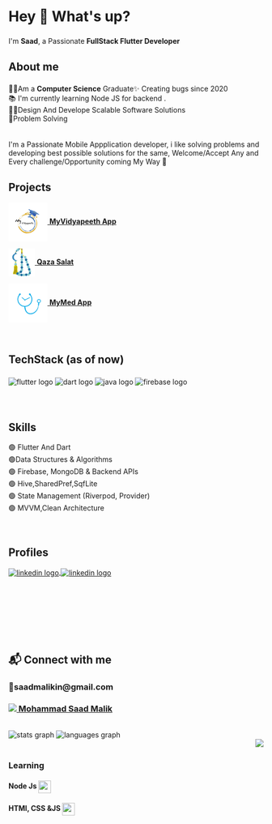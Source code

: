 <h1 align="left">Hey 👋 What's up?</h1>

###

<p align="left">I'm <b> Saad</b>, a Passionate <b>FullStack Flutter Developer</b></p>

###

<h2 align="left">About me</h2>

###

<p align="left">👨‍🎓Am a <b> Computer Science</b> Graduate✨ Creating bugs since 2020<br>📚 I'm currently learning Node JS for backend .<br> 👩‍💻Design And Develope Scalable Software Solutions<br>🔢Problem Solving <br><br><br>I'm a Passionate Mobile Appplication developer, i like solving problems and developing best possible solutions for the same, Welcome/Accept Any and Every challenge/Opportunity coming My Way 🚀</p>

###

<h2 align="left">Projects</h2>

 <p><a href="https://github.com/itsSaadMalik/MyVidyapeeth-App-Description"><img src="https://github.com/itsSaadMalik/MyVidyapeeth-App-Description/raw/main/launcher_icon-removebg-preview.png" width="77" height="77" align="center"> <b>MyVidyapeeth App</b> </a></p>
 <p><a href="https://github.com/itsSaadMalik/Qaza-Salat-app-Description"><img src="https://github.com/itsSaadMalik/Qaza-Salat-app-Description/blob/main/icon.png" width="52" height="55" align="center">   <b> 
   Qaza Salat</b> </a></p>
 <p><a href="https://github.com/itsSaadMalik/MyMed-App-description"><img src="https://github.com/itsSaadMalik/MyMed-App-description/blob/main/time3-removebg-preview.png"   width="77" height="77" align="center"> <b>MyMed App</b> </a></p>
 
 
<br clear="both">

<h2 align="left">TechStack (as of now)</h2>

###

<div align="left">
<!--   <img src="https://cdn.jsdelivr.net/gh/devicons/devicon/icons/nodejs/nodejs-original.svg" height="40" alt="nodejs logo"  /> -->
  
  <img src="https://cdn.jsdelivr.net/gh/devicons/devicon/icons/flutter/flutter-original.svg" height="40" alt="flutter logo"  width="32"  />
 
  <img src="https://cdn.jsdelivr.net/gh/devicons/devicon/icons/dart/dart-original.svg" height="40" alt="dart logo" width="32"  />
  
  <img src="https://cdn.jsdelivr.net/gh/devicons/devicon/icons/java/java-original.svg" height="40" alt="java logo" width="32" />
 
  <img src="https://cdn.jsdelivr.net/gh/devicons/devicon/icons/firebase/firebase-plain.svg" height="40" alt="firebase logo" width="32" />
 
<!--   <img src="https://cdn.jsdelivr.net/gh/devicons/devicon/icons/mysql/mysql-original.svg" height="40" alt="mysql logo"  /> -->
</div>

###
<br clear="both">

<h2 align="left">Skills</h2>

 

<p align="left">
 🟢 Flutter And Dart<br>🟢Data Structures & Algorithms<br>🟢 Firebase, MongoDB & Backend APIs   <br> 🟢 Hive,SharedPref,SqfLite <br> 🟢 State Management (Riverpod, Provider) <br> 🟢 MVVM,Clean Architecture </p>
<br>
 
<h2>Profiles</h2>
<div align="left">
  <a href="https://www.linkedin.com/authwall?trk=bf&trkInfo=AQEAJcSzb0n1jAAAAZge_lw4scsijeQ2_XLFqHFRACIplcIj4UgDRrEyFxlvMpwznjhpEdW3fgyMRn0JbvrduNdzW-RGRdOj3WsgEpEuGq0XtbZXel8XkDQp-3nRAh97x_PJzqA=&original_referer=&sessionRedirect=https%3A%2F%2Fwww.linkedin.com%2Fin%2Fsaad-malik-5b9821266" target="_blank">
    <img src="https://raw.githubusercontent.com/maurodesouza/profile-readme-generator/master/src/assets/icons/social/linkedin/default.svg" width="52" height="46" alt="linkedin logo"  align="center" />
  </a>
  <a href="https://leetcode.com/u/itskakarot/" target="_blank">
    <img src="https://upload.wikimedia.org/wikipedia/commons/1/19/LeetCode_logo_black.png" width="52" height="46" alt="linkedin logo" align="center" />
  </a>

</div>

###

<div style=" height : 80px; "></div>
 <br>

###
<div >
 <h2>📬 Connect with me</h2>
 <h3>📧saadmalikin@gmail.com</h3>
 <h3><img src="https://raw.githubusercontent.com/maurodesouza/profile-readme-generator/master/src/assets/icons/social/linkedin/default.svg" height="20" width"20"/><a href="https://www.linkedin.com/authwall?trk=bf&trkInfo=AQEAJcSzb0n1jAAAAZge_lw4scsijeQ2_XLFqHFRACIplcIj4UgDRrEyFxlvMpwznjhpEdW3fgyMRn0JbvrduNdzW-RGRdOj3WsgEpEuGq0XtbZXel8XkDQp-3nRAh97x_PJzqA=&original_referer=&sessionRedirect=https%3A%2F%2Fwww.linkedin.com%2Fin%2Fsaad-malik-5b9821266"> Mohammad Saad Malik</a></h3>
 
</div>
 <br>
<div align="left">
  <img src="https://github-readme-stats.vercel.app/api?username=itsSaadMalik&hide_title=false&hide_rank=false&show_icons=true&include_all_commits=true&count_private=true&disable_animations=false&theme=dracula&locale=en&hide_border=false&order=1" height="150" alt="stats graph"  />
  <img src="https://github-readme-stats.vercel.app/api/top-langs?username=itsSaadMalik&locale=en&hide_title=false&layout=compact&card_width=320&langs_count=5&theme=dracula&hide_border=true&order=2" height="150" alt="languages graph"/>
</div>
<div align="right">
  <img src="https://profile-counter.glitch.me/itsSaadMalik/count.svg?"  />
</div>
 

<h3>Learning</h3>
<h4>Node Js <img src="https://i.gifer.com/ZKZg.gif" height="25" width="25" align="center"/></h4>
<h4>HTMl, CSS &JS <img src="https://i.gifer.com/ZKZg.gif" height="25" width="25" align="center"/></h4>
